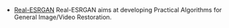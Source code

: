 - [Real-ESRGAN](https://github.com/xinntao/Real-ESRGAN)
  Real-ESRGAN aims at developing Practical Algorithms for General Image/Video Restoration.
